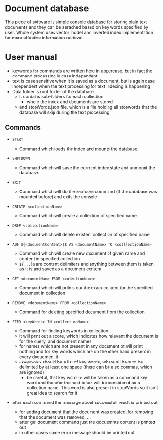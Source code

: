 # Document database
This piece of software is simple console database for storing plain text documents and they can be serached based on key words specified by user. Whole system uses vector model and inverted index implementation for more effective information retrieval.

# User manual
- keywords for commands are written here in uppercase, but in fact the command processing is case independent
- text is case sensitive when it is saved as a document, but is again case independent when the text processing for text indexing is happening
- Data folder is root folder of the database
    - it contains sub-folders for each collection
        - where the index and documents are stored
    - and stopWords.json file, which is a file holding all stopwords that the database will skip during the text processing

## Commands
- `START`
    - Command which loads the index and mounts the database.
- `SHUTDOWN`
    - Command which will save the currrent index state and unmount the database.
- `EXIT`
    - Command which will do the `SHUTDOWN` command (if the database was mounted before) and exits the console
- `CREATE <collectionName>`
    - Command which will create a collection of specified name
- `DROP <collectionName>`
    - Command which will delete existent collection of specified name
- `ADD ${<documentContent>}$ AS <documentName> TO <colllectionName>`
    - Command which will create new document of given name and content in specified collection
    - `${...}$` are content delimiters and anything between them is taken as it is and saved as a document content
- `GET <documentNam> FROM <colectionName>`
    - Command which will priints out the exact content for the specified document in collection
- `REMOVE <documentName> FROM <collectionName>`
    - Command for deleting specified document from the collection
- `FIND <keyWords> IN <collectionName>`
    - Command for finding keywords in collection
    - it will print out a score, which indicates how relevant the document is for the query, and document names
    - for names which are not present in any document ot will print nothing and for key words which are on the other hand present in every docuement it
    - `<keyWords>` should be a list of key words, where all have to be delimited by at least one space (there can be also commas, which are ignored)
        - be careful, that key word `in` will be taken as a command key word and therefor the next token will be considered as a collection name. This word is also present in stopWords so it isn't great idea to search for it

- after each command the message about successfull result is printed out
    - for adding document that the document was created, for removing that the document was removed, ...
    - after get document command just the docuemnts content is printed out
    - in other cases some error message should be printed out